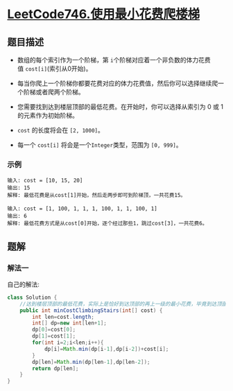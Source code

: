 # [LeetCode746.使用最小花费爬楼梯](https://leetcode-cn.com/problems/min-cost-climbing-stairs/)
## 题目描述
- 数组的每个索引作为一个阶梯，第 `i`个阶梯对应着一个非负数的体力花费值 `cost[i]`(索引从0开始)。
- 每当你爬上一个阶梯你都要花费对应的体力花费值，然后你可以选择继续爬一个阶梯或者爬两个阶梯。
- 您需要找到达到楼层顶部的最低花费。在开始时，你可以选择从索引为 0 或 1 的元素作为初始阶梯。

- `cost` 的长度将会在 `[2, 1000]`。
- 每一个 `cost[i]` 将会是一个`Integer`类型，范围为 `[0, 999]`。

### 示例
```
输入: cost = [10, 15, 20]
输出: 15
解释: 最低花费是从cost[1]开始，然后走两步即可到阶梯顶，一共花费15。
```
```
输入: cost = [1, 100, 1, 1, 1, 100, 1, 1, 100, 1]
输出: 6
解释: 最低花费方式是从cost[0]开始，逐个经过那些1，跳过cost[3]，一共花费6。
```
## 题解
### 解法一
自己的解法:
```java
class Solution {
    //达到楼层顶部的最低花费，实际上是恰好到达顶部的再上一级的最小花费，毕竟到达顶部存在从下一级跨两步越过顶部这一情况，设cost[len]=0
    public int minCostClimbingStairs(int[] cost) {
        int len=cost.length;
        int[] dp=new int[len+1];
        dp[0]=cost[0];
        dp[1]=cost[1];
        for(int i=2;i<len;i++){
            dp[i]=Math.min(dp[i-1],dp[i-2])+cost[i];
        }
        dp[len]=Math.min(dp[len-1],dp[len-2]);
        return dp[len];
    }
}
```
